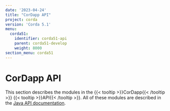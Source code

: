 ```yaml
---
date: '2023-04-24'
title: "CorDapp API"
project: corda
version: 'Corda 5.1'
menu:
  corda51:
    identifier: corda51-api
    parent: corda51-develop
    weight: 8000
section_menu: corda51
---
```


# CorDapp API
This section describes the modules in the {{< tooltip >}}CorDapp{{< /tooltip >}} {{< tooltip >}}API{{< /tooltip >}}. All of these modules are described in the <a href="/en/api-ref/corda/{{<version-num>}}/index.html" target="_blank">Java API documentation</a>.
